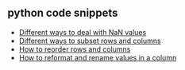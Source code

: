 ## python code snippets
* [Different ways to deal with NaN values](./python_0001.md)
* [Different ways to subset rows and columns](./python_0002.md)
* [How to reorder rows and columns](./python_0003.md)
* [How to reformat and rename values in a column](./python_0004.md)
